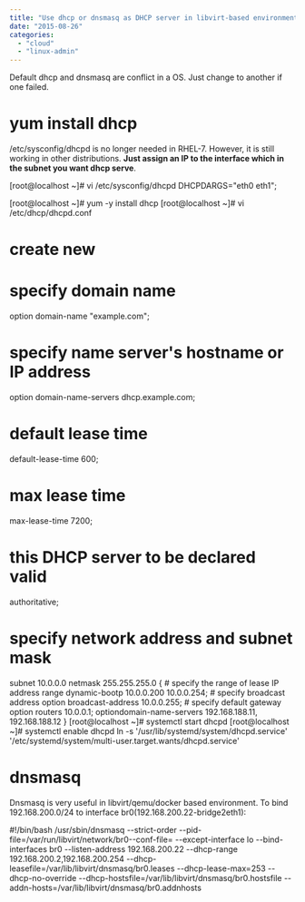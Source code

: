 ```yaml
---
title: "Use dhcp or dnsmasq as DHCP server in libvirt-based environment"
date: "2015-08-26"
categories: 
  - "cloud"
  - "linux-admin"
---
```


Default dhcp and dnsmasq are conflict in a OS. Just change to another if one failed.

# yum install dhcp

/etc/sysconfig/dhcpd is no longer needed in RHEL-7. However, it is still working in other distributions. **Just assign an IP to the interface which in the subnet you want dhcp serve**.

\[root@localhost ~\]# vi /etc/sysconfig/dhcpd
DHCPDARGS="eth0 eth1";

\[root@localhost ~\]# yum -y install dhcp
\[root@localhost ~\]# vi /etc/dhcp/dhcpd.conf
# create new
# specify domain name
option domain-name "example.com";
# specify name server's hostname or IP address
option domain-name-servers dhcp.example.com;
# default lease time
default-lease-time 600;
# max lease time
max-lease-time 7200;
# this DHCP server to be declared valid
authoritative;
# specify network address and subnet mask
subnet 10.0.0.0 netmask 255.255.255.0 {
    # specify the range of lease IP address
    range dynamic-bootp 10.0.0.200 10.0.0.254;
    # specify broadcast address
    option broadcast-address 10.0.0.255;
    # specify default gateway
    option routers 10.0.0.1;
    optiondomain-name-servers 192.168.188.11, 192.168.188.12
}
\[root@localhost ~\]# systemctl start dhcpd 
\[root@localhost ~\]# systemctl enable dhcpd 
ln -s '/usr/lib/systemd/system/dhcpd.service' '/etc/systemd/system/multi-user.target.wants/dhcpd.service'

# dnsmasq

Dnsmasq is very useful in libvirt/qemu/docker based environment. To bind 192.168.200.0/24 to interface br0(192.168.200.22-bridge2eth1):

#!/bin/bash
/usr/sbin/dnsmasq --strict-order --pid-file=/var/run/libvirt/network/br0--conf-file= --except-interface lo --bind-interfaces br0 --listen-address 192.168.200.22 --dhcp-range 192.168.200.2,192.168.200.254 --dhcp-leasefile=/var/lib/libvirt/dnsmasq/br0.leases --dhcp-lease-max=253 --dhcp-no-override --dhcp-hostsfile=/var/lib/libvirt/dnsmasq/br0.hostsfile --addn-hosts=/var/lib/libvirt/dnsmasq/br0.addnhosts
